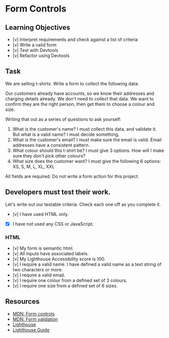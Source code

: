 # Form Controls

## Learning Objectives

<!--{{<objectives>}}>-->

- [v] Interpret requirements and check against a list of criteria
- [v] Write a valid form
- [v] Test with Devtools
- [v] Refactor using Devtools
<!--{{<objectives>}}>-->

## Task

We are selling t-shirts. Write a form to collect the following data:

Our customers already have accounts, so we know their addresses and charging details already. We don't need to collect that data. We want to confirm they are the right person, then get them to choose a colour and size.

Writing that out as a series of questions to ask yourself:

1. What is the customer's name? I must collect this data, and validate it. But what is a valid name? I must decide something.
2. What is the customer's email? I must make sure the email is valid. Email addresses have a consistent pattern.
3. What colour should this t-shirt be? I must give 3 options. How will I make sure they don't pick other colours?
4. What size does the customer want? I must give the following 6 options: XS, S, M, L, XL, XXL

All fields are required.
Do not write a form action for this project.

## Developers must test their work.

Let's write out our testable criteria. Check each one off as you complete it.

- [v] I have used HTML only.
- [x] I have not used any CSS or JavaScript.

### HTML

- [v] My form is semantic html.
- [v] All inputs have associated labels.
- [v] My Lighthouse Accessibility score is 100.
- [v] I require a valid name. I have defined a valid name as a text string of two characters or more.
- [v] I require a valid email.
- [v] I require one colour from a defined set of 3 colours.
- [v] I require one size from a defined set of 6 sizes.

## Resources

- [MDN: Form controls](https://developer.mozilla.org/en-US/docs/Learn/Forms)
- [MDN: Form validation](https://developer.mozilla.org/en-US/docs/Learn/Forms/Form_validation)
- [Lighthouse](https://developers.google.com/web/tools/lighthouse)
- [Lighthouse Guide](https://programming.codeyourfuture.io/guides/testing/lighthouse)
